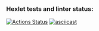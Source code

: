 ### Hexlet tests and linter status:
[![Actions Status](https://github.com/Saintly91/java-project-71/actions/workflows/hexlet-check.yml/badge.svg)](https://github.com/Saintly91/java-project-71/actions)
[![asciicast](https://asciinema.org/a/N4IPomVK7UWsg9YKUowSXP3bH.svg)](https://asciinema.org/a/N4IPomVK7UWsg9YKUowSXP3bH)
